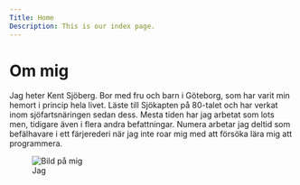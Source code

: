 ```yaml
---
Title: Home
Description: This is our index page.
---
```


Om mig
==========================

Jag heter Kent Sjöberg. Bor med fru och barn i Göteborg, som har varit min hemort i princip hela livet.
Läste till Sjökapten på 80-talet och har verkat inom sjöfartsnäringen sedan dess.
Mesta tiden har jag arbetat som lots men, tidigare även i flera andra befattningar. Numera arbetar jag  deltid som befälhavare i ett färjerederi när jag inte roar mig med att försöka lära mig att programmera.

<figure class="framed">
    <img src="image/kent.jpg" alt="Bild på mig">
    <figcaption>Jag</figcaption>
</figure>
